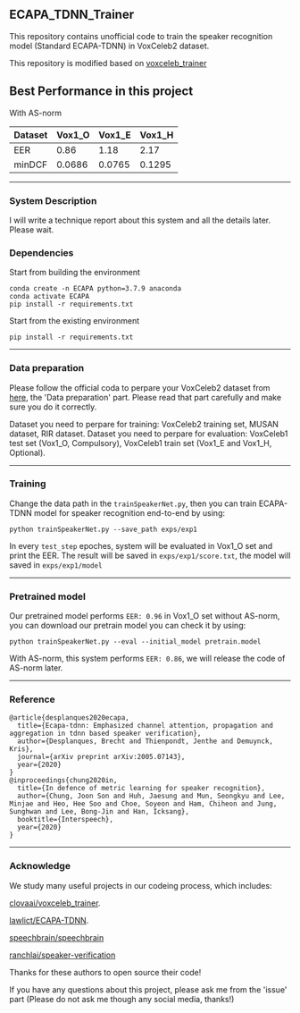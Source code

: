 ## ECAPA_TDNN_Trainer

This repository contains unofficial code to train the speaker recognition model (Standard ECAPA-TDNN) in VoxCeleb2 dataset.

This repository is modified based on [voxceleb_trainer](https://github.com/clovaai/voxceleb_trainer)

## Best Performance in this project

With AS-norm

| Dataset |  Vox1_O  |  Vox1_E  |  Vox1_H  |
| ------- |  ------  |  ------  |  ------  |
|  EER    |   0.86   |  1.18    |  2.17    |
|  minDCF |  0.0686  | 0.0765   |  0.1295  |

***

### System Description

I will write a technique report about this system and all the details later. Please wait.


### Dependencies

Start from building the environment
```
conda create -n ECAPA python=3.7.9 anaconda
conda activate ECAPA
pip install -r requirements.txt
```

Start from the existing environment
```
pip install -r requirements.txt
```

***

### Data preparation

Please follow the official coda to perpare your VoxCeleb2 dataset from [here](https://github.com/clovaai/voxceleb_trainer), the 'Data preparation' part. Please read that part carefully and make sure you do it correctly.

Dataset you need to perpare for training: VoxCeleb2 training set, MUSAN dataset, RIR dataset.
Dataset you need to perpare for evaluation: VoxCeleb1 test set (Vox1_O, Compulsory), VoxCeleb1 train set (Vox1_E and Vox1_H, Optional).

***

### Training

Change the data path in the `trainSpeakerNet.py`, then you can train ECAPA-TDNN model for speaker recognition end-to-end by using:

```
python trainSpeakerNet.py --save_path exps/exp1 
```

In every `test_step` epoches, system will be evaluated in Vox1_O set and print the EER. The result will be saved in `exps/exp1/score.txt`, the model will saved in `exps/exp1/model`

***

### Pretrained model

Our pretrained model performs `EER: 0.96` in Vox1_O set without AS-norm, you can download our pretrain model you can check it by using: 
```
python trainSpeakerNet.py --eval --initial_model pretrain.model
```

With AS-norm, this system performs `EER: 0.86`, we will release the code of AS-norm later.

***


### Reference

```
@article{desplanques2020ecapa,
  title={Ecapa-tdnn: Emphasized channel attention, propagation and aggregation in tdnn based speaker verification},
  author={Desplanques, Brecht and Thienpondt, Jenthe and Demuynck, Kris},
  journal={arXiv preprint arXiv:2005.07143},
  year={2020}
}
@inproceedings{chung2020in,
  title={In defence of metric learning for speaker recognition},
  author={Chung, Joon Son and Huh, Jaesung and Mun, Seongkyu and Lee, Minjae and Heo, Hee Soo and Choe, Soyeon and Ham, Chiheon and Jung, Sunghwan and Lee, Bong-Jin and Han, Icksang},
  booktitle={Interspeech},
  year={2020}
}
```

***

### Acknowledge

We study many useful projects in our codeing process, which includes:

[clovaai/voxceleb_trainer](https://github.com/clovaai/voxceleb_trainer).

[lawlict/ECAPA-TDNN](https://github.com/lawlict/ECAPA-TDNN/blob/master/ecapa_tdnn.py).

[speechbrain/speechbrain](https://github.com/speechbrain/speechbrain/blob/96077e9a1afff89d3f5ff47cab4bca0202770e4f/speechbrain/lobes/models/ECAPA_TDNN.py)

[ranchlai/speaker-verification](https://github.com/ranchlai/speaker-verification)

Thanks for these authors to open source their code!

If you have any questions about this project, please ask me from the 'issue' part (Please do not ask me though any social media, thanks!)